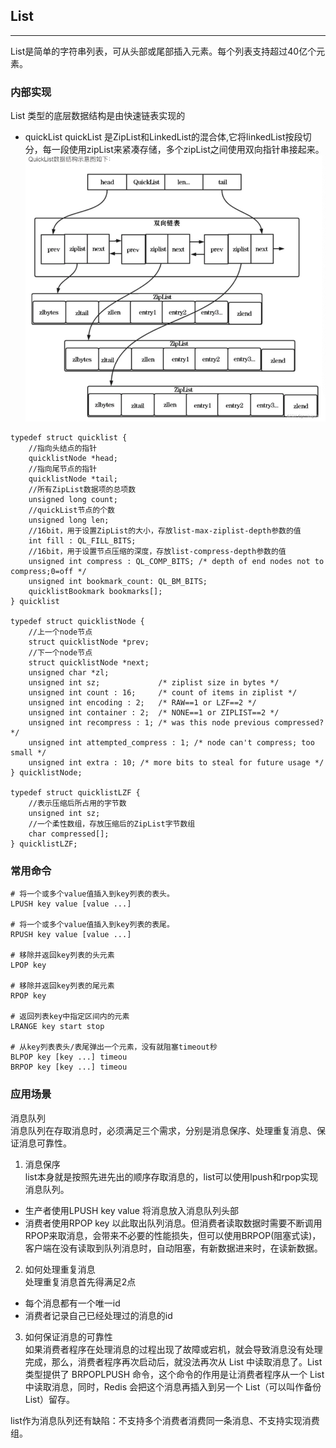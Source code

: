 ## List 
___
List是简单的字符串列表，可从头部或尾部插入元素。每个列表支持超过40亿个元素。
### 内部实现
List 类型的底层数据结构是由快速链表实现的
- quickList
    quickList 是ZipList和LinkedList的混合体,它将linkedList按段切分，每⼀段使⽤zipList来紧凑存储，多个zipList之间使⽤双向指针串接起来。  
![img_1.png](img_1.png)
``` 
typedef struct quicklist {
    //指向头结点的指针
    quicklistNode *head;
    //指向尾节点的指针
    quicklistNode *tail;
    //所有ZipList数据项的总项数
    unsigned long count;  
    //quickList节点的个数
    unsigned long len;    
    //16bit，用于设置ZipList的大小，存放list-max-ziplist-depth参数的值
    int fill : QL_FILL_BITS;     
    //16bit，用于设置节点压缩的深度，存放list-compress-depth参数的值
    unsigned int compress : QL_COMP_BITS; /* depth of end nodes not to compress;0=off */
    unsigned int bookmark_count: QL_BM_BITS;
    quicklistBookmark bookmarks[];
} quicklist

typedef struct quicklistNode {
    //上一个node节点
    struct quicklistNode *prev;
    //下一个node节点
    struct quicklistNode *next;
    unsigned char *zl;
    unsigned int sz;             /* ziplist size in bytes */
    unsigned int count : 16;     /* count of items in ziplist */
    unsigned int encoding : 2;   /* RAW==1 or LZF==2 */
    unsigned int container : 2;  /* NONE==1 or ZIPLIST==2 */
    unsigned int recompress : 1; /* was this node previous compressed? */
    unsigned int attempted_compress : 1; /* node can't compress; too small */
    unsigned int extra : 10; /* more bits to steal for future usage */
} quicklistNode;

typedef struct quicklistLZF {
    //表示压缩后所占用的字节数
    unsigned int sz;
    //一个柔性数组，存放压缩后的ZipList字节数组
    char compressed[];
} quicklistLZF;
```
### 常用命令
```
# 将一个或多个value值插入到key列表的表头。
LPUSH key value [value ...]

# 将一个或多个value值插入到key列表的表尾。
RPUSH key value [value ...]

# 移除并返回key列表的头元素
LPOP key     

# 移除并返回key列表的尾元素
RPOP key

# 返回列表key中指定区间内的元素
LRANGE key start stop

# 从key列表表头/表尾弹出一个元素，没有就阻塞timeout秒
BLPOP key [key ...] timeou
BRPOP key [key ...] timeou
```
### 应用场景
消息队列  
消息队列在存取消息时，必须满足三个需求，分别是消息保序、处理重复消息、保证消息可靠性。  
1. 消息保序  
list本身就是按照先进先出的顺序存取消息的，list可以使用lpush和rpop实现消息队列。
 - 生产者使用LPUSH key value 将消息放入消息队列头部
 - 消费者使用RPOP key 以此取出队列消息。但消费者读取数据时需要不断调用RPOP来取消息，会带来不必要的性能损失，但可以使用BRPOP(阻塞式读)，客户端在没有读取到队列消息时，自动阻塞，有新数据进来时，在读新数据。  
2. 如何处理重复消息  
处理重复消息首先得满足2点
 - 每个消息都有一个唯一id
 - 消费者记录自己已经处理过的消息的id
3. 如何保证消息的可靠性  
   如果消费者程序在处理消息的过程出现了故障或宕机，就会导致消息没有处理完成，那么，消费者程序再次启动后，就没法再次从 List 中读取消息了。List 类型提供了 BRPOPLPUSH 命令，这个命令的作用是让消费者程序从一个 List 中读取消息，同时，Redis 会把这个消息再插入到另一个 List（可以叫作备份 List）留存。  

list作为消息队列还有缺陷：不支持多个消费者消费同一条消息、不支持实现消费组。